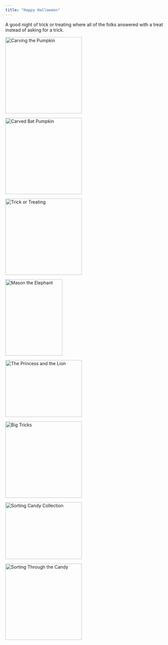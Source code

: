 ```yaml
---
title: "Happy Halloween"
---
```

<p>A good night of trick or treating where all of the folks answered with a treat instead of asking for a trick.</p>
<p><a href="https://www.flickr.com/photos/lemon/5129777359/" title="Carving the Pumpkin by iChris, on Flickr"><img src="https://farm2.static.flickr.com/1096/5129777359_aeaff0d393_m.jpg" width="240" height="240" alt="Carving the Pumpkin" class="aligncenter"/></a></p>
<p><a href="https://www.flickr.com/photos/lemon/5129844147/" title="Carved Bat Pumpkin by iChris, on Flickr"><img src="https://farm2.static.flickr.com/1413/5129844147_9ff19d483f_m.jpg" width="240" height="240" alt="Carved Bat Pumpkin" class="aligncenter"/></a></p>
<p><a href="https://www.flickr.com/photos/lemon/5133180447/" title="Trick or Treating by iChris, on Flickr"><img src="https://farm5.static.flickr.com/4106/5133180447_ca3be044d7_m.jpg" width="240" height="240" alt="Trick or Treating" class="aligncenter" /></a></p>
<p><a href="https://www.flickr.com/photos/lemon/5135975327/" title="Mason the Elephant by iChris, on Flickr"><img src="https://farm2.static.flickr.com/1393/5135975327_7e8d2090aa_m.jpg" width="179" height="240" alt="Mason the Elephant" class="aligncenter"/></a></p>
<p><a href="https://www.flickr.com/photos/lemon/5136574676/" title="The Princess and the Lion by iChris, on Flickr"><img src="https://farm5.static.flickr.com/4104/5136574676_3dae10d175_m.jpg" width="240" height="179" alt="The Princess and the Lion" class="aligncenter" /></a></p>
<p><a href="https://www.flickr.com/photos/lemon/5133288101/" title="Big Tricks by iChris, on Flickr"><img src="https://farm2.static.flickr.com/1051/5133288101_d4eeeedf49_m.jpg" width="240" height="240" alt="Big Tricks" class="aligncenter" /></a></p>
<p><a href="https://www.flickr.com/photos/lemon/5135977505/" title="Sorting Candy Collection by iChris, on Flickr"><img src="https://farm5.static.flickr.com/4129/5135977505_ba42d9d01c_m.jpg" width="240" height="179" alt="Sorting Candy Collection" class="aligncenter" /></a></p>
<p><a href="https://www.flickr.com/photos/lemon/5133737013/" title="Sorting Through the Candy by iChris, on Flickr"><img src="https://farm5.static.flickr.com/4051/5133737013_cbdbf0435d_m.jpg" width="240" height="240" alt="Sorting Through the Candy" class="aligncenter" /></a></p>
